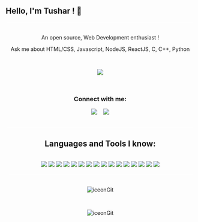 ## Hello, I'm Tushar ! 👋
<div style="height:1px;width:98%;background-color:white;margin-left:1%"></div>
<br>
<div align='center'>
<p>An open source, Web Development enthusiast !</p>
<p>Ask me about HTML/CSS, Javascript, NodeJS, ReactJS, C, C++, Python</p>
</div>
<br>

<p align="center">
  <img src="https://komarev.com/ghpvc/?username=iceonGit&color=blueviolet&style=flat">
</p>
<br>
<h3 align="center">Connect with me:</h3>

<p align='center'>
  <a href="mailto:icey58506@gmail.com" style="text-decoration: none;">
    <img src="https://img.shields.io/badge/Gmail-D14836?style=for-the-badge&logo=gmail&logoColor=white" />        
  </a>&nbsp;&nbsp;  
  <a href="https://github.com/iceonGit?tab=repositories" style="text-decoration: none;">
    <img src="https://img.shields.io/badge/github-0A0A0A?style=for-the-badge&logo=github&logoColor=white" />
  </a>
</p>


<br>

<div style="height:1px;width:98%;background-color:white;margin-left:1%"></div>


<div align="center">

<h2 ><b>Languages and Tools I know:</b></h2>
<br/>
<img src="https://img.shields.io/badge/CSS3-1572B6?style=for-the-badge&logo=css3&logoColor=white"/> <img src="https://img.shields.io/badge/HTML5-E34F26?style=for-the-badge&logo=html5&logoColor=white"/> <img src="https://img.shields.io/badge/JavaScript-F7DF1E?style=for-the-badge&logo=javascript&logoColor=black"/>
<img src="https://img.shields.io/badge/C-00599C?style=for-the-badge&logo=c&logoColor=white"/> <img src="https://img.shields.io/badge/C%2B%2B-00599C?style=for-the-badge&logo=c%2B%2B&logoColor=white"/> <img src="https://img.shields.io/badge/Bootstrap-563D7C?style=for-the-badge&logo=bootstrap&logoColor=white"/> <img src="https://img.shields.io/badge/MongoDB-4EA94B?style=for-the-badge&logo=mongodb&logoColor=white"/> <img src="https://img.shields.io/badge/npm-CB3837?style=for-the-badge&logo=npm&logoColor=white"/> <img src="https://img.shields.io/badge/Node.js-339933?style=for-the-badge&logo=nodedotjs&logoColor=white"/>
<img src="https://img.shields.io/badge/Express.js-000000?style=for-the-badge&logo=express&logoColor=white"/> <img src="https://img.shields.io/badge/React-20232A?style=for-the-badge&logo=react&logoColor=61DAFB"/> <img src="https://img.shields.io/badge/Material--UI-0081CB?style=for-the-badge&logo=material-ui&logoColor=white"/> <img src="https://img.shields.io/badge/React_Router-CA4245?style=for-the-badge&logo=react-router&logoColor=white"/> <img src="https://img.shields.io/badge/Redux-339933?style=for-the-badge&logo=redux&logoColor=white"/> <img src="https://img.shields.io/badge/Flask-563D7C?style=for-the-badge&logo=flask&logoColor=white"/>
<img src="https://img.shields.io/badge/Tailwind_CSS-38B2AC?style=for-the-badge&logo=tailwind-css&logoColor=white">
<br/>
<br/>

<div style="height:1px;width:98%;background-color:white;margin-left:1%"></div>
</div>
<br>

<p align="center">
<img align="center" src="https://github-readme-stats.vercel.app/api/top-langs?username=iceonGit&show_icons=true&locale=en&layout=compact&theme=material-palenight" alt="iceonGit" /></p>

<br>
<p align="center"><img align="center" src="https://github-readme-streak-stats.herokuapp.com/?user=iceonGit&theme=material-palenight" alt="iceonGit" /></p>
<br>

<!-- <p align="center">
 <img align="center" src="https://github-readme-stats.vercel.app/api?username=iceonGitk&show_icons=true&theme=material-palenight&line_height=27" alt="github stats"/>
</p> -->
